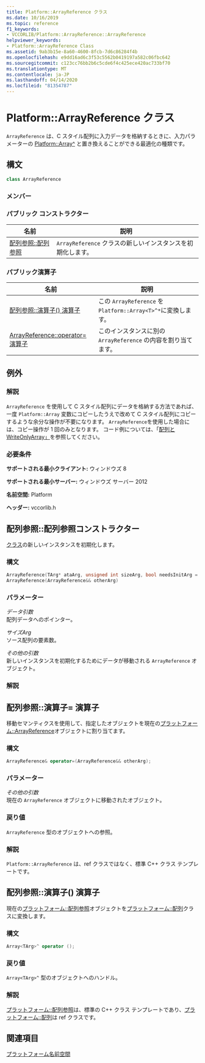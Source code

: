 ```yaml
---
title: Platform::ArrayReference クラス
ms.date: 10/16/2019
ms.topic: reference
f1_keywords:
- VCCORLIB/Platform::ArrayReference::ArrayReference
helpviewer_keywords:
- Platform::ArrayReference Class
ms.assetid: 9ab3b15e-8a60-4600-8fcb-7d6c86284f4b
ms.openlocfilehash: e9dd16ad6c3f53c5562b0419197a582c06fbc642
ms.sourcegitcommit: c123cc76bb2b6c5cde6f4c425ece420ac733bf70
ms.translationtype: MT
ms.contentlocale: ja-JP
ms.lasthandoff: 04/14/2020
ms.locfileid: "81354787"
---
```

# <a name="platformarrayreference-class"></a>Platform::ArrayReference クラス

`ArrayReference` は、C スタイル配列に入力データを格納するときに、入力パラメーターの [Platform::Array^](../cppcx/platform-array-class.md) と置き換えることができる最適化の種類です。

## <a name="syntax"></a>構文

```cpp
class ArrayReference
```

### <a name="members"></a>メンバー

### <a name="public-constructors"></a>パブリック コンストラクター

|名前|説明|
|----------|-----------------|
|[配列参照::配列参照](#ctor)|`ArrayReference` クラスの新しいインスタンスを初期化します。|

### <a name="public-operators"></a>パブリック演算子

|名前|説明|
|----------|-----------------|
|[配列参照::演算子() 演算子](#operator-call)|この `ArrayReference` を `Platform::Array<T>^*`に変換します。|
|[ArrayReference::operator= 演算子](#operator-assign)|このインスタンスに別の `ArrayReference` の内容を割り当てます。|

## <a name="exceptions"></a>例外

### <a name="remarks"></a>解説

`ArrayReference` を使用して C スタイル配列にデータを格納する方法であれば、一度 `Platform::Array` 変数にコピーしたうえで改めて C スタイル配列にコピーするような余分な操作が不要になります。 `ArrayReference`を使用した場合には、コピー操作が 1 回のみとなります。 コード例については、「[配列と WriteOnlyArray」](../cppcx/array-and-writeonlyarray-c-cx.md)を参照してください。

### <a name="requirements"></a>必要条件

**サポートされる最小クライアント:** ウィンドウズ 8

**サポートされる最小サーバー:** ウィンドウズ サーバー 2012

**名前空間:** Platform

**ヘッダー:** vccorlib.h

## <a name="arrayreferencearrayreference-constructor"></a><a name="ctor"></a>配列参照::配列参照コンストラクター

[クラス](../cppcx/platform-arrayreference-class.md)の新しいインスタンスを初期化します。

### <a name="syntax"></a>構文

```cpp
ArrayReference(TArg* ataArg, unsigned int sizeArg, bool needsInitArg = false);
ArrayReference(ArrayReference&& otherArg)
```

### <a name="parameters"></a>パラメーター

*データ引数*<br/>
配列データへのポインター。

*サイズArg*<br/>
ソース配列の要素数。

*その他の引数*<br/>
新しいインスタンスを初期化するためにデータが移動される `ArrayReference` オブジェクト。

### <a name="remarks"></a>解説

## <a name="arrayreferenceoperator-operator"></a><a name="operator-assign"></a>配列参照::演算子= 演算子

移動セマンティクスを使用して、指定したオブジェクトを現在の[プラットフォーム::ArrayReference](../cppcx/platform-arrayreference-class.md)オブジェクトに割り当てます。

### <a name="syntax"></a>構文

```cpp
ArrayReference& operator=(ArrayReference&& otherArg);
```

### <a name="parameters"></a>パラメーター

*その他の引数*<br/>
現在の `ArrayReference` オブジェクトに移動されたオブジェクト。

### <a name="return-value"></a>戻り値

`ArrayReference` 型のオブジェクトへの参照。

### <a name="remarks"></a>解説

`Platform::ArrayReference` は、ref クラスではなく、標準 C++ クラス テンプレートです。

## <a name="arrayreferenceoperator-operator"></a><a name="operator-call"></a>配列参照::演算子() 演算子

現在の[プラットフォーム::配列参照](../cppcx/platform-arrayreference-class.md)オブジェクトを[プラットフォーム::配列](../cppcx/platform-array-class.md)クラスに変換します。

### <a name="syntax"></a>構文

```cpp
Array<TArg>^ operator ();
```

### <a name="return-value"></a>戻り値

`Array<TArg>^` 型のオブジェクトへのハンドル。

### <a name="remarks"></a>解説

[プラットフォーム::配列参照](../cppcx/platform-arrayreference-class.md)は、標準の C++ クラス テンプレートであり、[プラットフォーム::配列](../cppcx/platform-array-class.md)は ref クラスです。

## <a name="see-also"></a>関連項目

[プラットフォーム名前空間](../cppcx/platform-namespace-c-cx.md)
